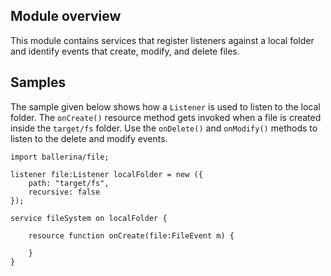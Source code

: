 ## Module overview
This module contains services that register listeners against a local folder and identify events that create, modify, and delete files.

## Samples
The sample given below shows how a `Listener` is used to listen to the local folder. The `onCreate()` resource method gets invoked when a file is created inside the `target/fs` folder. Use the `onDelete()` and `onModify()` methods to listen to the delete and modify events.
```ballerina
import ballerina/file;

listener file:Listener localFolder = new ({
    path: "target/fs",
    recursive: false
});

service fileSystem on localFolder {

    resource function onCreate(file:FileEvent m) {
    
    }
}
```
